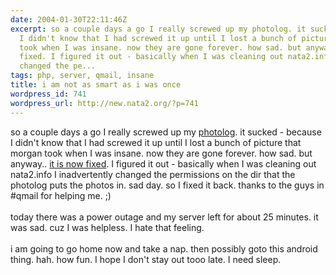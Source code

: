 ```yaml
---
date: 2004-01-30T22:11:46Z
excerpt: so a couple days a go I really screwed up my photolog. it sucked - because
  I didn't know that I had screwed it up until I lost a bunch of picture that morgan
  took when I was insane. now they are gone forever. how sad. but anyway.. it is now
  fixed. I figured it out - basically when I was cleaning out nata2.info I inadvertently
  changed the pe...
tags: php, server, qmail, insane
title: i am not as smart as i was once
wordpress_id: 741
wordpress_url: http://new.nata2.org/?p=741
---
```


so a couple days a go I really screwed up my <a href="/photolog.php">photolog</a>. it sucked - because I didn't know that I had screwed it up until I lost a bunch of picture that morgan took when I was insane. now they are gone forever. how sad. but anyway.. <a href="/photolog.php">it is now fixed</a>. I figured it out - basically when I was cleaning out nata2.info I inadvertently changed the permissions on the dir that the photolog puts the photos in. sad day. so I fixed it back. thanks to the guys in #qmail for helping me. ;) <br/><br/>today there was a power outage and my server left for about 25 minutes. it was sad. cuz I was helpless. I hate that feeling. <br/><br/>i am going to go home now and take a nap. then possibly goto this android thing. hah. how fun. I hope I don't stay out tooo late. I need sleep. 
